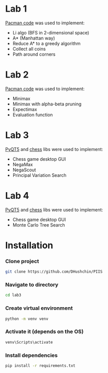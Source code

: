 # Lab 1
[Pacman code](http://ai.berkeley.edu/search.html) was used to implement:
* Li algo (BFS in 2-dimensional space)
* A* (Manhattan way)
* Reduce A* to a greedy algorithm
* Collect all coins
* Path around corners

# Lab 2
[Pacman code](http://ai.berkeley.edu/multiagent.html) was used to implement:
* Minimax
* Minimax with alpha-beta pruning
* Expectimax
* Evaluation function

# Lab 3
[PyQT5](https://doc.qt.io/qtforpython/) and [chess](https://python-chess.readthedocs.io/en/latest/) libs were used to implement:
* Chess game desktop GUI
* NegaMax
* NegaScout
* Principal Variation Search

# Lab 4
[PyQT5](https://doc.qt.io/qtforpython/) and [chess](https://python-chess.readthedocs.io/en/latest/) libs were used to implement:
* Chess game desktop GUI
* Monte Carlo Tree Search


# Installation

### Clone project
```bash
git clone https://github.com/DHushchin/PIIS
```

### Navigate to directory
```bash
cd lab3
```

### Create virtual environment
```bash
python -m venv venv
```

### Activate it (depends on the OS)
```bash
venv\Scripts\activate
```

### Install dependencies
```bash
pip install -r requirements.txt
```
